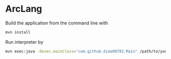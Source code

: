 ArcLang
================

Build the application from the command line with

```bash
mvn install
```

Run interpreter by

```bash
mvn exec:java -Dexec.mainClass="com.github.dima00782.Main" /path/to/your/source.arc
```
